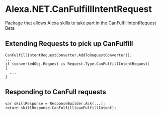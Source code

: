 # Alexa.NET.CanFulfillIntentRequest
Package that allows Alexa skills to take part in the CanFulfillIntentRequest Beta

## Extending Requests to pick up CanFulfill
```
CanFulfillIntentRequestConverter.AddToRequestConverter();
...
if (convertedObj.Request is Request.Type.CanFulfillIntentRequest)
{
  ...
}
```

## Responding to CanFull requests
```
var skillResponse = ResponseBuilder.Ask(...);
return skillResponse.CanFulfill(canFulfillIntent);
````